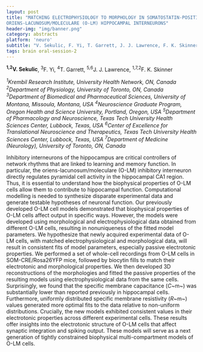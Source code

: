 ```yaml
---
layout: post
title: "MATCHING ELECTROPHYSIOLOGY TO MORPHOLOGY IN SOMATOSTATIN-POSITIVE
ORIENS-LACUNOSUM/MOLECULARE (O-LM) HIPPOCAMPAL INTERNEURONS"
header-img: "img/banner.png"
category: abstracts
platform: 'neuro'
subtitle: "V. Sekulic, F. Yi, T. Garrett, J. J. Lawrence, F. K. Skinner"
tags: brain oral-session-2
---
```


**<sup>1,2</sup>V. Sekulic**, <sup>3</sup>F. Yi, <sup>4</sup>T. Garrett, <sup>5,6</sup>J. J. Lawrence,
<sup>1,7,2</sup>F. K. Skinner

_<sup>1</sup>Krembil Research Institute, University Health Network, ON, Canada
<sup>2</sup>Department of Physiology, University of Toronto, ON, Canada
<sup>3</sup>Department of Biomedical and Pharmaceutical Sciences, University of
Montana, Missoula, Montana, USA
<sup>4</sup>Neuroscience Graduate Program, Oregon Health and Science University,
Portland, Oregon, USA
<sup>5</sup>Department of Pharmacology and Neuroscience, Texas Tech University
Health Sciences Center, Lubbock, Texas, USA
<sup>6</sup>Center of Excellence for Translational Neuroscience and
Therapeutics, Texas Tech University Health Sciences Center, Lubbock,
Texas, USA
<sup>7</sup>Department of Medicine (Neurology), University of Toronto, ON,
Canada_

Inhibitory interneurons of the hippocampus are critical controllers of
network rhythms that are linked to learning and memory function. In
particular, the oriens-lacunosum/moleculare (O-LM) inhibitory
interneuron directly regulates pyramidal cell activity in the
hippocampal CA1 region. Thus, it is essential to understand how the
biophysical properties of O-LM cells allow them to contribute to
hippocampal function. Computational modelling is needed to synthesize
disparate experimental data and generate testable hypotheses of neuronal
function. Our previously developed O-LM cell models demonstrated that
biophysical properties of O-LM cells affect output in specific ways.
However, the models were developed using morphological and
electrophysiological data obtained from different O-LM cells, resulting
in nonuniqueness of the fitted model parameters. We hypothesize that
newly acquired experimental data of O-LM cells, with matched
electrophysiological and morphological data, will result in consistent
fits of model parameters, especially passive electrotonic properties. We
performed a set of whole-cell recordings from O-LM cells in
SOM-CRE/Rosa26YFP mice, followed by biocytin fills to match their
electrotonic and morphological properties. We then developed 3D
reconstructions of the morphologies and fitted the passive properties of
the resulting models using electrophysiological data from the same
cells. Surprisingly, we found that the specific membrane capacitance
(*C*~m~) was substantially lower than reported previously in hippocampal
cells. Furthermore, uniformly distributed specific membrane resistivity
(*R*~m~) values generated more optimal fits to the data relative to
non-uniform distributions. Crucially, the new models exhibited
consistent values in their electrotonic properties across different
experimental cells. These results offer insights into the electrotonic
structure of O-LM cells that affect synaptic integration and spiking
output. These models will serve as a next generation of tightly
constrained biophysical multi-compartment models of O-LM cells.
